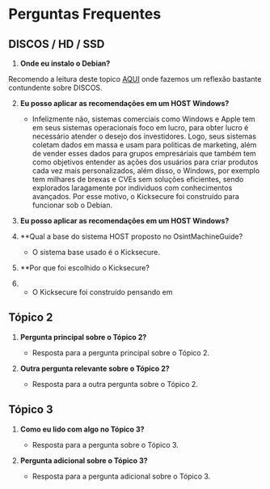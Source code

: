 # Perguntas Frequentes

## DISCOS / HD / SSD

1. **Onde eu instalo o Debian?**

Recomendo a leitura deste topico <a href="https://github.com/AmazoniaLeaksOficial/OSINTMachineGuide/blob/main/08%20-%20Reflection%20About%20Disks.md" target="_blank">AQUI</a> onde fazemos um reflexão bastante contundente sobre DISCOS.


2. **Eu posso aplicar as recomendações em um HOST Windows?**
   - Infelizmente não, sistemas comerciais como Windows e Apple tem em seus sistemas operacionais foco em lucro, para obter lucro é necessário atender o desejo dos investidores. Logo, seus sistemas coletam dados em massa e usam para politicas de marketing, além de vender esses dados para grupos empresáriais que também tem como objetivos entender as ações dos usuários para criar produtos cada vez mais personalizados, além disso, o Windows, por exemplo tem milhares de brexas e CVEs sem soluções eficientes, sendo explorados laragamente por individuos com conhecimentos avançados. Por esse motivo, o Kicksecure foi construído para funcionar sob o Debian.

2. **Eu posso aplicar as recomendações em um HOST Windows?**
3. **Qual a base do sistema HOST proposto no OsintMachineGuide?
   - O sistema base usado é o Kicksecure.
3. **Por que foi escolhido o Kicksecure?
4.   - O Kicksecure foi construído pensando em 
## Tópico 2

1. **Pergunta principal sobre o Tópico 2?**
   - Resposta para a pergunta principal sobre o Tópico 2.

2. **Outra pergunta relevante sobre o Tópico 2?**
   - Resposta para a outra pergunta sobre o Tópico 2.

## Tópico 3

1. **Como eu lido com algo no Tópico 3?**
   - Resposta para a pergunta sobre o Tópico 3.

2. **Pergunta adicional sobre o Tópico 3?**
   - Resposta para a pergunta adicional sobre o Tópico 3.
